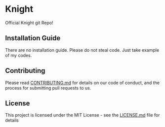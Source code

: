 # Knight
Official Knight git Repo!

## Installation Guide
There are no installation guide. Please do not steal code. Just take example of my codes.

## Contributing

Please read [CONTRIBUTING.md](CONTRIBUTING.md) for details on our code of conduct, and the process for submitting pull requests to us.

## License

This project is licensed under the MIT License - see the [LICENSE.md](LICENSE.md) file for details
